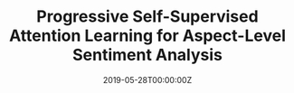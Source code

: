---
title: "Progressive Self-Supervised Attention Learning for Aspect-Level Sentiment Analysis"
authors:
- Jialong Tang
- Ziyao Lu
- Jinsong Su
- Yubin Ge
- Linfeng Song
- Le Sun
- Jiebo Luo
author_notes:
- "共同一作"
- "共同一作"
- "通讯作者"
- 
- 
- 
- 
date: "2019-05-28T00:00:00Z"
publishDate: "2025-05-28T17:52:30+00:00"
publication_types: [direction5]
publication: "**In Proc. of ACL 2019.** (CCF-A类)"
---